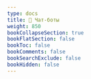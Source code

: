 ```yaml
---
type: docs
title: 📁 Чат-боты
weight: 850
bookCollapseSection: true
bookFlatSection: false
bookToc: false
bookComments: false
bookSearchExclude: false
bookHidden: false
---
```

